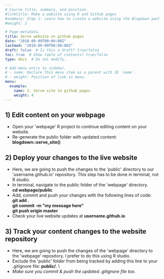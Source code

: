 ```yaml
---
# Course title, summary, and position.
#linktitle: Make a website using R and Github pages
#summary: Step 1: Learn how to create a website using the Blogdown package in R studio. 
#weight: 2

# Page metadata.
title: Serve website on github pages 
date: "2018-09-09T00:00:00Z"
lastmod: "2018-09-09T00:00:00Z"
draft: false  # Is this a draft? true/false
toc: true  # Show table of contents? true/false
type: docs  # Do not modify.

# Add menu entry to sidebar.
# - name: Declare this menu item as a parent with ID `name`.
# - weight: Position of link in menu.
menu:
  example:
    name: 3. Serve site to github pages 
    weight: 4
---
```


## 1) Edit content on your webpage 
* Open your 'webpage' R project to continue editing content on your website.
* Re-generate the public folder with updated content: **blogdown::serve_site()**

## 2) Deploy your changes to the live website 
* Here, we are going to push the changes to the 'public' directory to our 'username.github.io' repository. This step has to be done in terminal, not R studio.
* In terminal, navigate to the public folder of the 'webpage' directory. \
**cd webpage/public**
* Add, commit and push your changes with the following lines of code: \
**git add .** \
**git commit -m "my message here"** \
**git push origin master** 
* Check your live website updates at **username.github.io**

## 3) Track your content changes to the website repository 
* Here, we are  going to push the changes of the 'webpage' directory to the 'webpage' repository. I prefer to do this using R studio. 
* Exclude the 'public' folder from being tracked by adding this line to your .gitignore file: **public/**. \
* *Make sure you commit & push the updated .gitignore file too.*



